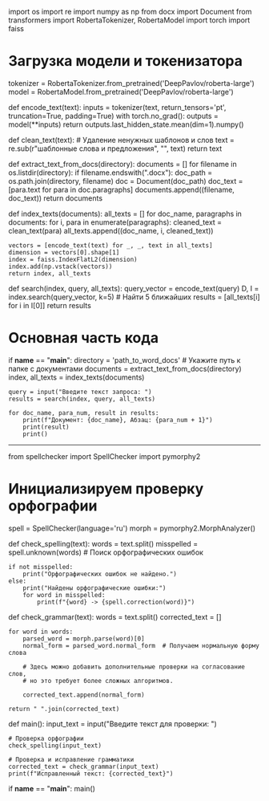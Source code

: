import os
import re
import numpy as np
from docx import Document
from transformers import RobertaTokenizer, RobertaModel
import torch
import faiss

# Загрузка модели и токенизатора
tokenizer = RobertaTokenizer.from_pretrained('DeepPavlov/roberta-large')
model = RobertaModel.from_pretrained('DeepPavlov/roberta-large')

def encode_text(text):
    inputs = tokenizer(text, return_tensors='pt', truncation=True, padding=True)
    with torch.no_grad():
        outputs = model(**inputs)
    return outputs.last_hidden_state.mean(dim=1).numpy()

def clean_text(text):
    # Удаление ненужных шаблонов и слов
    text = re.sub(r"шаблонные слова и предложения", "", text)
    return text

def extract_text_from_docs(directory):
    documents = []
    for filename in os.listdir(directory):
        if filename.endswith(".docx"):
            doc_path = os.path.join(directory, filename)
            doc = Document(doc_path)
            doc_text = [para.text for para in doc.paragraphs]
            documents.append((filename, doc_text))
    return documents

def index_texts(documents):
    all_texts = []
    for doc_name, paragraphs in documents:
        for i, para in enumerate(paragraphs):
            cleaned_text = clean_text(para)
            all_texts.append((doc_name, i, cleaned_text))
    
    vectors = [encode_text(text) for _, _, text in all_texts]
    dimension = vectors[0].shape[1]
    index = faiss.IndexFlatL2(dimension)
    index.add(np.vstack(vectors))
    return index, all_texts

def search(index, query, all_texts):
    query_vector = encode_text(query)
    D, I = index.search(query_vector, k=5)  # Найти 5 ближайших
    results = [all_texts[i] for i in I[0]]
    return results

# Основная часть кода
if __name__ == "__main__":
    directory = 'path_to_word_docs'  # Укажите путь к папке с документами
    documents = extract_text_from_docs(directory)
    index, all_texts = index_texts(documents)

    query = input("Введите текст запроса: ")
    results = search(index, query, all_texts)

    for doc_name, para_num, result in results:
        print(f"Документ: {doc_name}, Абзац: {para_num + 1}")
        print(result)
        print()


------------------

from spellchecker import SpellChecker
import pymorphy2

# Инициализируем проверку орфографии
spell = SpellChecker(language='ru')
morph = pymorphy2.MorphAnalyzer()

def check_spelling(text):
    words = text.split()
    misspelled = spell.unknown(words)  # Поиск орфографических ошибок

    if not misspelled:
        print("Орфографических ошибок не найдено.")
    else:
        print("Найдены орфографические ошибки:")
        for word in misspelled:
            print(f"{word} -> {spell.correction(word)}")

def check_grammar(text):
    words = text.split()
    corrected_text = []

    for word in words:
        parsed_word = morph.parse(word)[0]
        normal_form = parsed_word.normal_form  # Получаем нормальную форму слова
        
        # Здесь можно добавить дополнительные проверки на согласование слов,
        # но это требует более сложных алгоритмов.

        corrected_text.append(normal_form)

    return " ".join(corrected_text)

def main():
    input_text = input("Введите текст для проверки: ")
    
    # Проверка орфографии
    check_spelling(input_text)
    
    # Проверка и исправление грамматики
    corrected_text = check_grammar(input_text)
    print(f"Исправленный текст: {corrected_text}")

if __name__ == "__main__":
    main()

